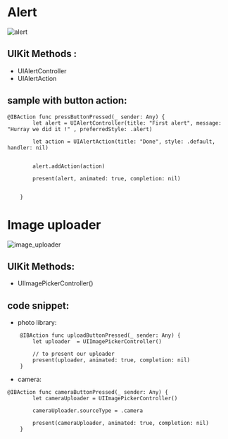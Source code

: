 # Alert
![alert](https://user-images.githubusercontent.com/9798362/45214441-17edff00-b2b8-11e8-95ed-ebe472dd1977.png)

## UIKit Methods :  
   - UIAlertController 
   - UIAlertAction 

## sample with button action:
```
@IBAction func pressButtonPressed(_ sender: Any) {
        let alert = UIAlertController(title: "First alert", message: "Hurray we did it !" , preferredStyle: .alert)
        
        let action = UIAlertAction(title: "Done", style: .default, handler: nil)
        
        
        alert.addAction(action)
        
        present(alert, animated: true, completion: nil)
        
        
    }
```   

# Image uploader
![image_uploader](https://user-images.githubusercontent.com/9798362/45297674-bb8f1780-b523-11e8-9fd7-3065fa58a0d2.png)

## UIKit Methods:
  - UIImagePickerController()

## code snippet:
  - photo library:

```
    @IBAction func uploadButtonPressed(_ sender: Any) {
        let uploader  = UIImagePickerController()
     
        // to present our uploader
        present(uploader, animated: true, completion: nil)
    }
```
  - camera:
```
@IBAction func cameraButtonPressed(_ sender: Any) {
        let cameraUploader = UIImagePickerController()
        
        cameraUploader.sourceType = .camera
        
        present(cameraUploader, animated: true, completion: nil)
    }
```

